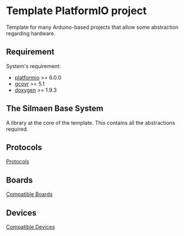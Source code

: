 # Template PlatformIO project

Template for many Arduino-based projects that allow some abstraction 
regarding hardware.

## Requirement

System's requirement:
 * [platformio](https://platformio.org/) >= 6.0.0
 * [gcovr](https://gcovr.com) >= 5.1
 * [doxygen](https://doxygen.nl/) >= 1.9.3

## The Silmaen Base System

A library at the core of the template. This contains all the abstractions required.

## Protocols
[Protocols](doc/Protocols.md)

## Boards
[Compatible Boards](doc/Microcontrolers.md)

## Devices
[Compatible Devices](doc/Devices.md)

